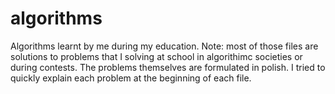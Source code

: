 # algorithms
Algorithms learnt by me during my education.
Note: most of those files are solutions to problems that I solving at school in algorithimc societies or during contests.
The problems themselves are formulated in polish. I tried to quickly explain each problem at the beginning of each file.